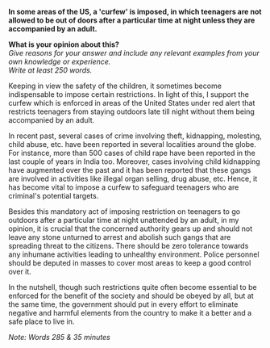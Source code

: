 **In some areas of the US, a 'curfew' is imposed, in which teenagers are not allowed to be out of doors after a particular time at night unless they are accompanied by an adult.**

**What is your opinion about this?**  
*Give reasons for your answer and include any relevant examples from your own knowledge or experience.*  
*Write at least 250 words.*  

Keeping in view the safety of the children, it sometimes become indispensable to impose certain restrictions. In light of this, I support the curfew which is enforced in areas of the United States under red alert that restricts teenagers from staying outdoors late till night without them being accompanied by an adult.  

In recent past, several cases of crime involving theft, kidnapping, molesting, child abuse, etc. have been reported in several localities around the globe. For instance, more than 500 cases of child rape have been reported in the last couple of years in India too. Moreover, cases involving child kidnapping have augmented over the past and it has been reported that these gangs are involved in activities like illegal organ selling, drug abuse, etc. Hence, it has become vital to impose a curfew to safeguard teenagers who are criminal's potential targets.

Besides this mandatory act of imposing restriction on teenagers to go outdoors after a particular time at night unattended by an adult, in my opinion, it is crucial that the concerned authority gears up and should not leave any stone unturned to arrest and abolish such gangs that are spreading threat to the citizens. There should be zero tolerance towards any inhumane activities leading to unhealthy environment. Police personnel should be deputed in masses to cover most areas to keep a good control over it.  

In the nutshell, though such restrictions quite often become essential to be enforced for the benefit of the society and should be obeyed by all, but at the same time, the government should put in every effort to eliminate negative and harmful elements from the country to make it a better and a safe place to live in.

*Note: Words 285 & 35 minutes*
